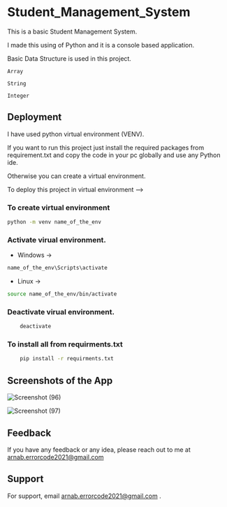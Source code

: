 
# Student_Management_System

This is a basic Student Management System.

I made this using of Python and it is a console based application.

Basic Data Structure is used in this project. 

```
Array 

String

Integer

```



 



## Deployment

I have used python virtual environment (VENV).

If you want to run this project just install the required packages from requirement.txt and copy the code in your pc globally and use any Python ide.

Otherwise you can create a virtual environment. 

To deploy this project in virtual environment -->

### To create virtual environment


```bash
python -m venv name_of_the_env

```
### Activate virual environment.

- Windows ->

```bash
name_of_the_env\Scripts\activate
```
- Linux ->

```bash
source name_of_the_env/bin/activate
```

### Deactivate virual environment.
``` bash
    deactivate
```

### To install all from requirments.txt
``` bash
    pip install -r requirments.txt
```
## Screenshots of the App


![Screenshot (96)](https://user-images.githubusercontent.com/87152293/138594741-c5bd7fec-e7eb-42f9-9e46-b8284f4ecbf0.png)


![Screenshot (97)](https://user-images.githubusercontent.com/87152293/138594773-ff2c5dae-36c9-4207-b47c-538f2e56c532.png)


## Feedback

If you have any feedback or any idea, please reach out to me at arnab.errorcode2021@gmail.com

  
## Support

For support, email arnab.errorcode2021@gmail.com .

  
